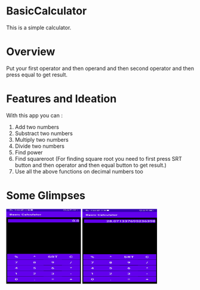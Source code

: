 # BasicCalculator
This is a simple calculator.
# Overview
Put your first operator and then operand and then second operator and then press equal to get result.
# Features and Ideation
With this app you can :
1. Add two numbers
2. Substract two numbers
3. Multiply two numbers
4. Divide two numbers
5. Find power 
6. Find squareroot (For finding square root you need to first press SRT button and then operator and then equal button to get result.)
7. Use all the above functions on decimal numbers too
# Some Glimpses
<img src="http://github.com/viv2002/images/blob/main/Screenshot_2021_0220_192039[1].jpg" width="200" height="200" />
<img src="http://github.com/viv2002/images/blob/main/Screenshot_2021_0220_192229[1].jpg" width="200" height="200" />

